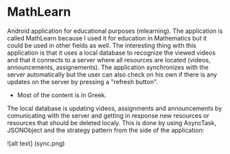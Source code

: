 # MathLearn

Android application for educational purposes (mlearning). The application is called MathLearn because I used it for education in Mathematics but it could be used in other fields as well. 
The interesting thing with this application is that it uses a local database to recognize the viewed videos and that it connects to a server where all resources are located (videos, announcements, assignements). 
The application synchronizes with the server automatically but the user can also check on his own if there is any updates on the server by pressing a "refresh button".  

* Most of the content is in Greek.

The local database is updating videos, assignments and announcements by comunicating with the server and getting in response new resources or resources that should be deleted localy. This is done by using AsyncTask, JSONObject and the strategy pattern from the side of the application:

![alt text] (sync.png)
